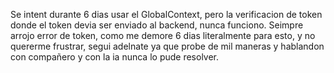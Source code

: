 Se intent durante 6 dias usar el GlobalContext, pero la verificacion de token donde el token devia ser enviado al backend, nunca funciono. Seimpre arrojo error de token, como me demore 6 dias literalmente para esto, y no quererme frustrar, segui adelnate ya que probe de mil maneras y hablandon con compañero y con la ia nunca lo pude resolver.